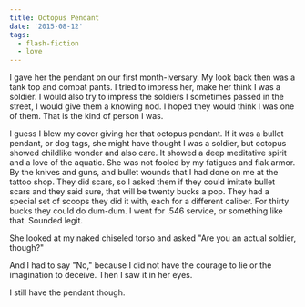 ```yaml
---
title: Octopus Pendant
date: '2015-08-12'
tags:
  - flash-fiction
  - love
---
```


I gave her the pendant on our first month-iversary. My look back then was a tank
top and combat pants. I tried to impress her, make her think I was a soldier.
I would also try to impress the soldiers I sometimes passed in the street, I
would give them a knowing nod. I hoped they would think I was one of them. That
is the kind of person I was.

<!-- truncate -->

I guess I blew my cover giving her that octopus pendant. If it was a bullet
pendant, or dog tags, she might have thought I was a soldier, but octopus showed
childlike wonder and also care. It showed a deep meditative spirit and a love of
the aquatic. She was not fooled by my fatigues and flak armor. By the knives and
guns, and bullet wounds that I had done on me at the tattoo shop. They did
scars, so I asked them if they could imitate bullet scars and they said sure,
that will be twenty bucks a pop. They had a special set of scoops they did it
with, each for a different caliber. For thirty bucks they could do dum-dum. I
went for .546 service, or something like that. Sounded legit.

She looked at my naked chiseled torso and asked "Are you an actual soldier,
though?"

And I had to say "No," because I did not have the courage to lie or the
imagination to deceive. Then I saw it in her eyes.

I still have the pendant though.
